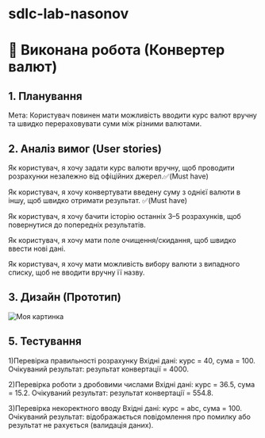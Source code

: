 # sdlc-lab-nasonov

# 📌 Виконана робота (Конвертер валют)

## 1. Планування
Мета: Користувач повинен мати можливість вводити курс валют вручну та швидко перераховувати суми між різними валютами.

## 2. Аналіз вимог (User stories)
Як користувач, я хочу задати курс валюти вручну, щоб проводити розрахунки незалежно від офіційних джерел.✅(Must have)

Як користувач, я хочу конвертувати введену суму з однієї валюти в іншу, щоб швидко отримати результат. ✅(Must have)

Як користувач, я хочу бачити історію останніх 3–5 розрахунків, щоб повернутися до попередніх результатів.

Як користувач, я хочу мати поле очищення/скидання, щоб швидко ввести нові дані.

Як користувач, я хочу мати можливість вибору валюти з випадного списку, щоб не вводити вручну її назву.

## 3. Дизайн (Прототип)
![Моя картинка](https://i.ibb.co/MyLGd8dq/convert.png)


## 5. Тестування

1)Перевірка правильності розрахунку
Вхідні дані: курс = 40, сума = 100.
Очікуваний результат: результат конвертації = 4000.

2)Перевірка роботи з дробовими числами
Вхідні дані: курс = 36.5, сума = 15.2.
Очікуваний результат: результат конвертації = 554.8.

3)Перевірка некоректного вводу
Вхідні дані: курс = abc, сума = 100.
Очікуваний результат: відображається повідомлення про помилку або результат не рахується (валидація даних).
